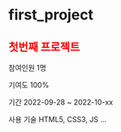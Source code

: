 # first_project 

<h2 style="color:red";>첫번째 프로젝트</h2>

참여인원 
1명

기여도 
100%

기간 
2022-09-28 ~ 2022-10-xx

사용 기술
HTML5, CSS3, JS ...